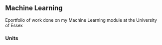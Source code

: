 ## Machine Learning
Eportfolio of work done on my Machine Learning module at the University of Essex
  
### Units

